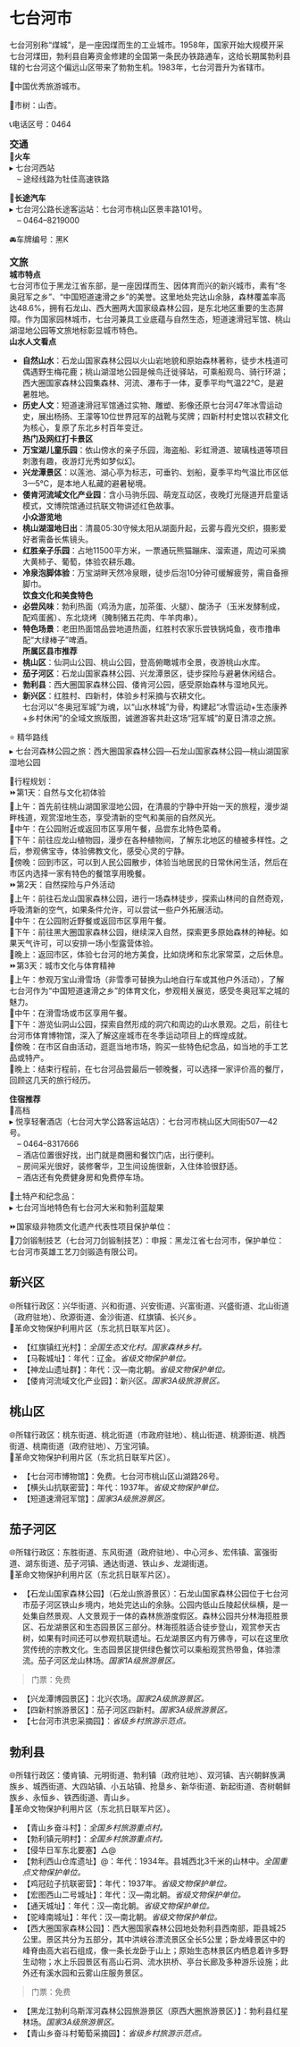 # 七台河市  

七台河别称“煤城”，是一座因煤而生的工业城市。1958年，国家开始大规模开采七台河煤田，勃利县自筹资金修建的全国第一条民办铁路通车，这给长期属勃利县辖的七台河这个偏远山区带来了勃勃生机。1983年，七台河晋升为省辖市。  

🏅中国优秀旅游城市。  

🌳市树：山杏。  

📞电话区号：0464  

<big>**交通**</big>  
🚈**火车**  
▸ 七台河西站  
　– 途经线路为牡佳高速铁路  

🚌**长途汽车**  
▸ 七台河公路长途客运站：七台河市桃山区景丰路101号。  
　– 0464–8219000  

🚘车牌编号：黑K  

<big>**文旅**</big>  
**城市特点**  
七台河市位于黑龙江省东部，是一座因煤而生、因体育而兴的新兴城市，素有“冬奥冠军之乡”、“中国短道速滑之乡”的美誉。这里地处完达山余脉，森林覆盖率高达48.6%，拥有石龙山、西大圈两大国家级森林公园，是东北地区重要的生态屏障。作为国家园林城市，七台河兼具工业底蕴与自然生态，短道速滑冠军馆、桃山湖湿地公园等文旅地标彰显城市特色。  
**山水人文看点**  
* **自然山水**：石龙山国家森林公园以火山岩地貌和原始森林著称，徒步木栈道可偶遇野生梅花鹿；桃山湖湿地公园是候鸟迁徙驿站，可乘船观鸟、骑行环湖；西大圈国家森林公园集森林、河流、瀑布于一体，夏季平均气温22℃，是避暑胜地。  
* **历史人文**：短道速滑冠军馆通过实物、雕塑、影像还原七台河47年冰雪运动史，展出杨扬、王濛等10位世界冠军的战靴与奖牌；四新村村史馆以农耕文化为核心，复原了东北乡村百年变迁。  
**热门及网红打卡景区**  
* **万宝湖儿童乐园**：依山傍水的亲子乐园，海盗船、彩虹滑道、玻璃栈道等项目刺激有趣，夜游灯光秀如梦似幻。  
* **兴龙潭景区**：以莲池、湖心亭为标志，可垂钓、划船，夏季平均气温比市区低3—5℃，是本地人私藏的避暑秘境。  
* **倭肯河流域文化产业园**：含小马驹乐园、萌宠互动区，夜晚灯光隧道开启童话模式，文博院馆通过抗联文物讲述红色故事。  
**小众游览地**  
* **桃山湖湿地日出**：清晨05:30守候太阳从湖面升起，云雾与霞光交织，摄影爱好者需备长焦镜头。  
* **红胜亲子乐园**：占地11500平方米，一票通玩熊猫蹦床、溜索道，周边可采摘大黄柿子、葡萄，体验农耕乐趣。  
* **冷泉泡脚体验**：万宝湖畔天然冷泉眼，徒步后泡10分钟可缓解疲劳，需自备擦脚巾。  
**饮食文化和美食特色**  
* **必尝风味**：勃利热面（鸡汤为底，加茶蛋、火腿）、酸汤子（玉米发酵制成，配鸡蛋酱）、东北烧烤（腌制猪五花肉、牛羊肉串）。  
* **特色场景**：老田热面馆品尝地道热面，红胜村农家乐尝铁锅炖鱼，夜市撸串配“大绿棒子”啤酒。  
**所属区县市推荐**  
* **桃山区**：仙洞山公园、桃山公园，登高俯瞰城市全景，夜游桃山水库。  
* **茄子河区**：石龙山国家森林公园、兴龙潭景区，徒步探险与避暑休闲结合。  
* **勃利县**：西大圈国家森林公园、倭肯河公园，感受原始森林与湿地风光。  
* **新兴区**：红胜村、四新村，体验乡村采摘与农耕文化。  
七台河以“冬奥冠军城”为魂，以“山水林城”为骨，构建起“冰雪运动+生态康养+乡村休闲”的全域文旅版图，诚邀游客共赴这场“冠军城”的夏日清凉之旅。  

⭐ 精华路线  
▸ 七台河森林公园之旅：西大圈国家森林公园—石龙山国家森林公园—桃山湖国家湿地公园  

🧭行程规划：  
⏩第1天：自然与文化初体验  
🔸上午：首先前往桃山湖国家湿地公园，在清晨的宁静中开始一天的旅程，漫步湖畔栈道，观赏湿地生态，享受清新的空气和美丽的自然风光。  
🔸中午：在公园附近或返回市区享用午餐，品尝东北特色菜肴。  
🔸下午：前往应龙山植物园，漫步在各种植物间，了解东北地区的植被多样性。之后，参观佛宝寺，体验佛教文化，感受心灵的宁静。  
🔸傍晚：回到市区，可以到人民公园散步，体验当地居民的日常休闲生活，然后在市区内选择一家有特色的餐馆享用晚餐。  
⏩第2天：自然探险与户外活动  
🔸上午：前往石龙山国家森林公园，进行一场森林徒步，探索山林间的自然奇观，呼吸清新的空气，如果条件允许，可以尝试一些户外拓展活动。  
🔸中午：在公园附近野餐或返回市区享用午餐。  
🔸下午：前往黑大圈国家森林公园，继续深入自然，探索更多原始森林的神秘。如果天气许可，可以安排一场小型露营体验。  
🔸晚上：返回市区，体验七台河的地方美食，比如烧烤和东北家常菜，之后休息。  
⏩第3天：城市文化与体育精神  
🔸上午：参观万宝山滑雪场（非雪季可替换为山地自行车或其他户外活动），了解七台河作为“中国短道速滑之乡”的体育文化，参观相关展览，感受冬奥冠军之城的魅力。  
🔸中午：在滑雪场或市区享用午餐。  
🔸下午：游览仙洞山公园，探索自然形成的洞穴和周边的山水景观。之后，前往七台河市体育博物馆，深入了解这座城市在冬季运动项目上的辉煌成就。  
🔸傍晚：在市区自由活动，逛逛当地市场，购买一些特色纪念品，如当地的手工艺品或特产。  
🔸晚上：结束行程前，在七台河品尝最后一顿晚餐，可以选择一家评价高的餐厅，回顾这几天的旅行经历。  

**住宿推荐**  
🏨高档  
▸ 悦享轻奢酒店（七台河大学公路客运站店）：七台河市桃山区大同街507—42号。  
　– 0464–8317666  
　– 酒店位置很好找，出门就是商圈和餐饮门店，出行便利。  
　– 房间采光很好，装修奢华，卫生间设施很新，入住体验很舒适。  
　– 酒店还有免费健身房和免费停车场。  

🧊土特产和纪念品：  
▸ 七台河当地特色有七台河大米和勃利蓝靛果  

⏩国家级非物质文化遗产代表性项目保护单位：  
🔸刀剑锻制技艺（七台河刀剑锻制技艺）：申报：黑龙江省七台河市，保护单位：七台河市英雄工艺刀剑锻造有限公司。  

## 新兴区  
🌐所辖行政区：兴华街道、兴和街道、兴安街道、兴富街道、兴盛街道、北山街道（政府驻地）、欣源街道、金沙街道、红旗镇、长兴乡。  
🚩革命文物保护利用片区（东北抗日联军片区）。  

* 【红旗镇红光村】：*全国生态文化村。国家森林乡村。*  
* 【马鞍城址】：年代：辽金。*省级文物保护单位。*  
* 【神龙山遗址群】：年代：汉—南北朝。*省级文物保护单位。*  
* 【倭肯河流域文化产业园】：新兴区。*国家3A级旅游景区。*  

## 桃山区  
🌐所辖行政区：桃东街道、桃北街道（市政府驻地）、桃山街道、桃源街道、桃西街道、桃南街道（政府驻地）、万宝河镇。  
🚩革命文物保护利用片区（东北抗日联军片区）。  

* 【七台河市博物馆】：免费。七台河市桃山区山湖路26号。  
* 【横头山抗联密营】：年代：1937年。*省级文物保护单位。*  
* 【短道速滑冠军馆】：*国家3A级旅游景区。*  

## 茄子河区  
🌐所辖行政区：东胜街道、东风街道（政府驻地）、中心河乡、宏伟镇、富强街道、湖东街道、茄子河镇、通达街道、铁山乡、龙湖街道。  
🚩革命文物保护利用片区（东北抗日联军片区）。  

* 【石龙山国家森林公园】（石龙山旅游景区）：石龙山国家森林公园位于七台河市茄子河区铁山乡境内，地处完达山的余脉。公园内低山丘陵起伏纵横，是一处集自然景观、人文景观于一体的森林旅游度假区。森林公园共分林海揽胜景区、石龙湖景区和生态园景区三部分。林海揽胜适合徒步登山，观赏参天古树，如果有时间还可以参观抗联遗址。石龙湖景区内有万佛寺，可以在这里欣赏传统的宗教文化。生态园景区提供绿色餐饮可以乘船观赏热带鱼，体验漂流。茄子河区龙山林场。*国家1A级旅游景区。*  
> 门票：免费  
* 【兴龙潭博园景区】：北兴农场。*国家2A级旅游景区。*  
* 【四新村旅游景区】：茄子河区四新村。*国家3A级旅游景区。*  
* 【七台河市洪忠采摘园】：*省级乡村旅游示范点。*  

## 勃利县  
🌐所辖行政区：倭肯镇、元明街道、勃利镇（政府驻地）、双河镇、吉兴朝鲜族满族乡、城西街道、大四站镇、小五站镇、抢垦乡、新华街道、新起街道、杏树朝鲜族乡、永恒乡、铁西街道、青山乡。  
🚩革命文物保护利用片区（东北抗日联军片区）。  

* 【青山乡奋斗村】：*全国乡村旅游重点村。*  
* 【勃利镇元明村】：*全国乡村旅游重点村。*  
* 【侵华日军东北要塞】△@  
* 【勃利西山仓库遗址】@：年代：1934年。县城西北3千米的山林中。*全国重点文物保护单位。*  
* 【鸡冠砬子抗联密营】：年代：1937年。*省级文物保护单位。*  
* 【宏图西山二号城址】：年代：汉—南北朝。*省级文物保护单位。*  
* 【通天城址】：年代：汉—南北朝。*省级文物保护单位。*  
* 【驼峰南城址】：年代：汉—南北朝。*省级文物保护单位。*  
* 【西大圈国家森林公园】：西大圈国家森林公园地处勃利县西南部，距县城25公里。景区共分为五部分，其中洪峡谷漂流景区全长5公里；卧龙峰景区中的峰脊由高大岩石组成，像一条长龙卧于山上；原始生态林景区内栖息着许多野生动物；水上乐园景区有高山石洞、流水拱桥、亭台长廊及多种游乐设施；此外还有溪水园和云雾山庄服务景区。  
> 门票：免费  
* 【黑龙江勃利乌斯浑河森林公园旅游景区（原西大圈旅游景区）】：勃利县红星林场。*国家3A级旅游景区。*  
* 【青山乡奋斗村葡萄采摘园】：*省级乡村旅游示范点。*  
